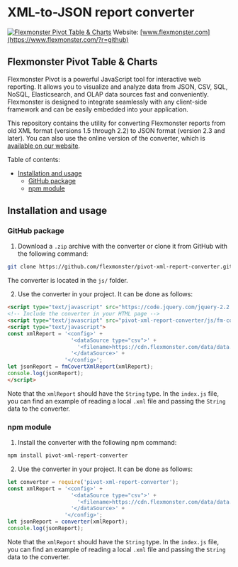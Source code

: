 # XML-to-JSON report converter
[![Flexmonster Pivot Table & Charts](https://www.flexmonster.com/fm_uploads/2020/06/GitHub_fm.png)](https://www.flexmonster.com/?r=github)
Website: [www.flexmonster.com](https://www.flexmonster.com/?r=github)

## Flexmonster Pivot Table & Charts
Flexmonster Pivot is a powerful JavaScript tool for interactive web reporting. It allows you to visualize and analyze data from JSON, CSV, SQL, NoSQL, Elasticsearch, and OLAP data sources fast and conveniently. Flexmonster is designed to integrate seamlessly with any client-side framework and can be easily embedded into your application.

This repository contains the utility for converting Flexmonster reports from old XML format (versions 1.5 through 2.2) to JSON format (version 2.3 and later).
You can also use the online version of the converter, which is [available on our website](https://www.flexmonster.com/convert-xml-report/?r=github).

Table of contents:

- [Installation and usage](#installation-and-usage)
    - [GitHub package](#github-package)
    - [npm module](#npm-module)

## Installation and usage

### GitHub package

1. Download a `.zip` archive with the converter or clone it from GitHub with the following command:

```bash
git clone https://github.com/flexmonster/pivot-xml-report-converter.git
```

The converter is located in the `js/` folder.

2. Use the converter in your project. It can be done as follows:

```html
<script type="text/javascript" src="https://code.jquery.com/jquery-2.2.4.min.js"></script>
<!-- Include the converter in your HTML page -->
<script type="text/javascript" src="pivot-xml-report-converter/js/fm-converter.js"></script>
<script type="text/javascript">
const xmlReport = '<config>' +
                    '<dataSource type="csv">' +
                      '<filename>https://cdn.flexmonster.com/data/data.csv</filename>' +
                    '</dataSource>' +
                  '</config>';
let jsonReport = fmCovertXmlReport(xmlReport);
console.log(jsonReport);
</script>
```

Note that the `xmlReport` should have the `String` type. In the `index.js` file, you can find an example of reading a local `.xml` file and passing the `String` data to the converter.

### npm module 

1. Install the converter with the following npm command:

```bash
npm install pivot-xml-report-converter
```

2. Use the converter in your project. It can be done as follows:

```js
let converter = require('pivot-xml-report-converter');
const xmlReport = '<config>' +
                    '<dataSource type="csv">' +
                      '<filename>https://cdn.flexmonster.com/data/data.csv</filename>' +
                    '</dataSource>' +
                  '</config>';
let jsonReport = converter(xmlReport);
console.log(jsonReport);
```

Note that the `xmlReport` should have the `String` type. In the `index.js` file, you can find an example of reading a local `.xml` file and passing the `String` data to the converter.
